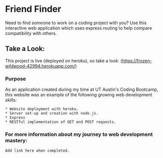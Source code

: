 # Friend Finder
Need to find someone to work on a coding project with you? Use this interactive web application which uses express routing to help compare compatibility with others.


## Take a Look: 

This project is live (deployed on heroku), so take a look:
  (https://frozen-wildwood-42994.herokuapp.com/)

### Purpose

As an application created during my time at UT Austin's Coding Bootcamp, this website was an example of the following growing web development skills:

```
* Website deployment with heroku.
* Server set-up and creation with node.js.
* Express
* RESTful implementation of GET and POST requests.

```

### For more information about my journey to web development mastery:

```
Add link here when completed.
```

